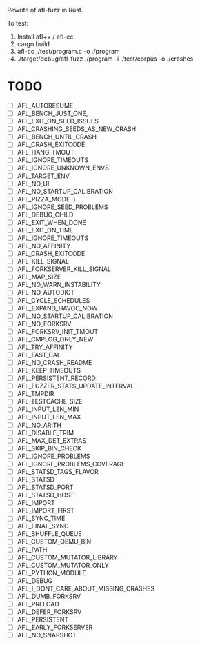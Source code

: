 Rewrite of afl-fuzz in Rust.

To test:
1. Install afl++ / afl-cc
2. cargo build
3. afl-cc ./test/program.c -o ./program
4. ./target/debug/afl-fuzz ./program -i ./test/corpus -o ./crashes


# TODO
- [ ] AFL_AUTORESUME
- [ ] AFL_BENCH_JUST_ONE,
- [ ] AFL_EXIT_ON_SEED_ISSUES
- [ ] AFL_CRASHING_SEEDS_AS_NEW_CRASH
- [ ] AFL_BENCH_UNTIL_CRASH
- [ ] AFL_CRASH_EXITCODE
- [ ] AFL_HANG_TMOUT
- [ ] AFL_IGNORE_TIMEOUTS
- [ ] AFL_IGNORE_UNKNOWN_ENVS
- [ ] AFL_TARGET_ENV
- [ ] AFL_NO_UI
- [ ] AFL_NO_STARTUP_CALIBRATION
- [ ] AFL_PIZZA_MODE :)
- [ ] AFL_IGNORE_SEED_PROBLEMS
- [ ] AFL_DEBUG_CHILD
- [ ] AFL_EXIT_WHEN_DONE
- [ ] AFL_EXIT_ON_TIME
- [ ] AFL_IGNORE_TIMEOUTS
- [ ] AFL_NO_AFFINITY
- [ ] AFL_CRASH_EXITCODE
- [ ] AFL_KILL_SIGNAL
- [ ] AFL_FORKSERVER_KILL_SIGNAL
- [ ] AFL_MAP_SIZE
- [ ] AFL_NO_WARN_INSTABILITY
- [ ] AFL_NO_AUTODICT
- [ ] AFL_CYCLE_SCHEDULES
- [ ] AFL_EXPAND_HAVOC_NOW
- [ ] AFL_NO_STARTUP_CALIBRATION
- [ ] AFL_NO_FORKSRV
- [ ] AFL_FORKSRV_INIT_TMOUT
- [ ] AFL_CMPLOG_ONLY_NEW
- [ ] AFL_TRY_AFFINITY
- [ ] AFL_FAST_CAL
- [ ] AFL_NO_CRASH_README
- [ ] AFL_KEEP_TIMEOUTS
- [ ] AFL_PERSISTENT_RECORD
- [ ] AFL_FUZZER_STATS_UPDATE_INTERVAL
- [ ] AFL_TMPDIR
- [ ] AFL_TESTCACHE_SIZE
- [ ] AFL_INPUT_LEN_MIN
- [ ] AFL_INPUT_LEN_MAX
- [ ] AFL_NO_ARITH
- [ ] AFL_DISABLE_TRIM
- [ ] AFL_MAX_DET_EXTRAS
- [ ] AFL_SKIP_BIN_CHECK
- [ ] AFL_IGNORE_PROBLEMS
- [ ] AFL_IGNORE_PROBLEMS_COVERAGE
- [ ] AFL_STATSD_TAGS_FLAVOR
- [ ] AFL_STATSD
- [ ] AFL_STATSD_PORT
- [ ] AFL_STATSD_HOST
- [ ] AFL_IMPORT
- [ ] AFL_IMPORT_FIRST
- [ ] AFL_SYNC_TIME
- [ ] AFL_FINAL_SYNC
- [ ] AFL_SHUFFLE_QUEUE
- [ ] AFL_CUSTOM_QEMU_BIN
- [ ] AFL_PATH
- [ ] AFL_CUSTOM_MUTATOR_LIBRARY
- [ ] AFL_CUSTOM_MUTATOR_ONLY
- [ ] AFL_PYTHON_MODULE
- [ ] AFL_DEBUG
- [ ] AFL_I_DONT_CARE_ABOUT_MISSING_CRASHES
- [ ] AFL_DUMB_FORKSRV
- [ ] AFL_PRELOAD
- [ ] AFL_DEFER_FORKSRV
- [ ] AFL_PERSISTENT
- [ ] AFL_EARLY_FORKSERVER
- [ ] AFL_NO_SNAPSHOT
